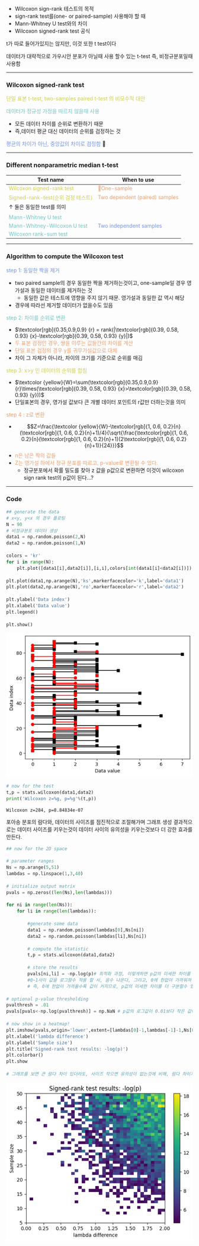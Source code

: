 - Wilcoxon sign-rank 테스트의 목적
- sign-rank test를(one- or paired-sample) 사용해야 할 때
- Mann-Whitney U test와의 차이
- Wilcoxon signed-rank test 공식

t가 따로 들어가있지는 않지만, 이것 또한 t test이다

데이터가 대략적으로 가우시안 분포가 아닐때 사용 할수 있는 t-test
즉, 비정규분포일때 사용함


---
### Wilcoxon signed-rank test

<span style="color:rgb(205, 205, 81)">단일 표본 t-test, two-samples paired t-test 의 비모수적 대안</span>

<span style="color:rgb(116, 195, 194)">데이터가 정규성 가정을 따르지 않을때 사용</span>
- 모든 데이터 차이를 순위로 변환하기 때문
- 즉,데이터 평균 대신 데이터의 순위를 검정하는 것

<span style="color:rgb(118, 147, 234)">평균의 차이가 아닌, 중앙값의 차이로 검정함</span> 

---
### Different nonparametric median t-test

| Test name                                                                  | When to use                                                                  |
| -------------------------------------------------------------------------- | ---------------------------------------------------------------------------- |
| <span style="color:rgb(205, 205, 81)">Wilcoxon signed-rank test</span>     | <span style="color:rgb(236, 158, 111)">One-sample</span>                    |
| <span style="color:rgb(205, 205, 81)">Signed-rank-test(순위 검정 테스트)</span>   | <span style="color:rgb(236, 158, 111)">Two dependent (paired) samples</span> |
| ↑ 둘은 동일한 test를 의미                                                          |                                                                              |
|                                                                            |                                                                              |
| <span style="color:rgb(116, 195, 194)">Mann-Whitney U test</span>          |                                                                              |
| <span style="color:rgb(116, 195, 194)">Mann-Whitney-Wilcoxon U test</span> | <span style="color:rgb(118, 147, 234)">Two independent samples</span>        |
| <span style="color:rgb(116, 195, 194)">Wilcoxon rank-sum test</span>       |                                                                              |

---
### Algorithm to compute the Wilcoxon test

<span style="color:rgb(118, 147, 234)">step 1: 동일한 짝을 제거</span>
- two paired sample의 경우 동일한 짝을 제거하는것이고, one-sample일 경우 영가설과 동일한 데이터를 제거하는 것
	- 동일한 값은 테스트에 영향을 주지 않기 때문. 영가설과 동일한 값 역시 해당
- 경우에 따라선 제거할 데이터가 없을수도 있음

<span style="color:rgb(116, 195, 194)">step 2: 차이를 순위로 변환</span>
- $\textcolor[rgb]{0.35,0.9,0.9} {r} = rank(|\textcolor[rgb]{0.39, 0.58, 0.93} {x}-\textcolor[rgb]{0.39, 0.58, 0.93} {y}|)$
- <span style="color:rgb(236, 158, 111)">두 표본 검정인 경우, 쌍을 이루는 값들간의 차이를 계산</span>
- <span style="color:rgb(236, 158, 111)">단일 표본 검정의 경우 y를 귀무가설값으로 대체</span>
- 차이 그 자체가 아니라, 차이의 크기를 기준으로 순위를 매김

<span style="color:rgb(205, 205, 81)">step 3: x>y 인 데이터의 순위를 합침</span>
- $\textcolor {yellow}{W}=\sum(\textcolor[rgb]{0.35,0.9,0.9} {r}\times(\textcolor[rgb]{0.39, 0.58, 0.93} {x}>\textcolor[rgb]{0.39, 0.58, 0.93} {y}))$
- 단일표본의 경우, 영가설 값보다 큰 개별 데이터 포인트의 r값만 더하는것을 의미

<span style="color:rgb(236, 158, 111)">step 4 : z로 변환</span>
- $$Z=\frac{\textcolor {yellow}{W}-\textcolor[rgb]{1, 0.6, 0.2}{n}(\textcolor[rgb]{1, 0.6, 0.2}{n}+1)/4}{\sqrt{\frac{\textcolor[rgb]{1, 0.6, 0.2}{n}(\textcolor[rgb]{1, 0.6, 0.2}{n}+1)(2\textcolor[rgb]{1, 0.6, 0.2}{n}+1)}{24}}}$$
- <span style="color:rgb(236, 158, 111)">n은 남은 짝의 값들</span>
- <span style="color:rgb(236, 158, 111)">Z는 영가설 하에서 정규 분포를 따르고, p-value로 변환될 수 있다.</span> 
	- 정규분포에서 확률 밀도를 찾아 z 값을 p값으로 변환하면 이것이 wilcoxon sign rank test의 p값이 된다...?

---
### Code
```python
## generate the data
# x<y, y<x 의 경우 플로팅
N = 90
# 비정규분포 데이터 생성 
data1 = np.random.poisson(2,N)
data2 = np.random.poisson(1,N)

colors = 'kr'
for i in range(N):
    plt.plot([data1[i],data2[i]],[i,i],colors[int(data1[i]<data2[i])])

plt.plot(data1,np.arange(N),'ks',markerfacecolor='k',label='data1')
plt.plot(data2,np.arange(N),'ro',markerfacecolor='r',label='data2')

plt.ylabel('Data index')
plt.xlabel('Data value')
plt.legend()

plt.show()
```
![122.Pasted image 20240914095758](../pic/10.The%20t-test%20family/122.Pasted%20image%2020240914095758.png)
```python
# now for the test
t,p = stats.wilcoxon(data1,data2)
print('Wilcoxon z=%g, p=%g'%(t,p))
```
```
Wilcoxon z=284, p=8.84834e-07
```

포아송 분포의 람다와, 데이터의 사이즈를 점진적으로 조절해가며 그래프 생성
결과적으로는 데이터 사이즈를 키우는것이 데이터 사이의 유의성을 키우는것보다 더 강한 효과를 만든다.
```python
## now for the 2D space

# parameter ranges
Ns = np.arange(5,51)
lambdas = np.linspace(1,3,40)

# initialize output matrix
pvals = np.zeros((len(Ns),len(lambdas)))

for ni in range(len(Ns)):
    for li in range(len(lambdas)):

        #generate some data
        data1 = np.random.poisson(lambdas[0],Ns[ni])
        data2 = np.random.poisson(lambdas[li],Ns[ni])

        # compute the statistic
        t,p = stats.wilcoxon(data1,data2)

        # store the results
        pvals[ni,li] = -np.log(p)# 최적화 과정, 이렇게하면 p값의 미세한 차이를 더 잘 구분할 수 있다.
        #0~1사이 값을 로그함수 적용 할 시, 음수 나온다, 그리고, 0에 한없이 가까워져 많은 소숫점을 가지면 가질수록, 더 큰 값이 나온다.
        # 즉, 0에 한없이 가까울수록 값이 커지므로, p값의 미세한 차이를 더 구분할수 있게 되는것

# optional p-value thresholding
pvalthresh = .01
pvals[pvals<-np.log(pvalthresh)] = np.NaN # p값의 로그값이 0.01보다 작은 값이면 Nan처리 -> 더 잘 시각화하기 위해

# now show in a heatmap!
plt.imshow(pvals,origin='lower',extent=[lambdas[0]-1,lambdas[-1]-1,Ns[0],Ns[-1]],aspect='auto')
plt.xlabel('lambda difference')
plt.ylabel('Sample size')
plt.title('Signed-rank test results: -log(p)')
plt.colorbar()
plt.show

# 그래프를 보면 큰 람다 차이 있더라도, 사이즈 작으면 유의성이 없는것에 비해, 람다 차이가 작더라도  사이즈가 크면 유의성을 갖는것을 볼 수 있음
```
![122.Pasted image 20240914095951](../pic/10.The%20t-test%20family/122.Pasted%20image%2020240914095951.png)

